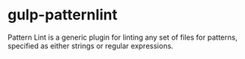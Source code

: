 gulp-patternlint
================

Pattern Lint is a generic plugin for linting any set of files for patterns, specified as either strings or regular expressions.

